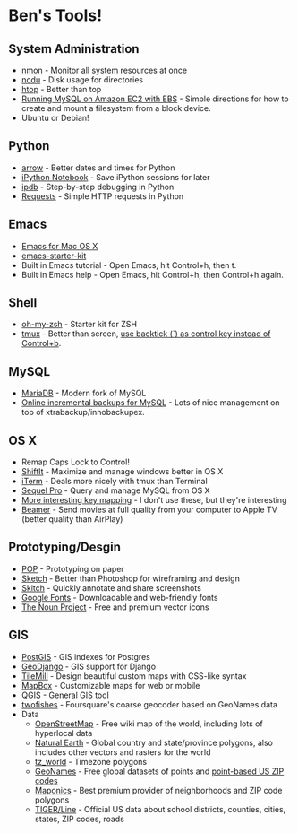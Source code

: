 Ben's Tools!
============

System Administration
---------------------
* [nmon](http://nmon.sourceforge.net/pmwiki.php) - Monitor all system resources at once
* [ncdu](http://dev.yorhel.nl/ncdu/scr) - Disk usage for directories
* [htop](http://hisham.hm/htop/) - Better than top
* [Running MySQL on Amazon EC2 with EBS](http://aws.amazon.com/articles/1663) - Simple directions for how to create and mount a filesystem from a block device.
* Ubuntu or Debian!

Python
------
* [arrow](http://crsmithdev.com/arrow/) - Better dates and times for Python
* [iPython Notebook](http://ipython.org/notebook.html) - Save iPython sessions for later
* [ipdb](http://www.gregaker.net/2012/apr/05/debugging-python-with-pdb-or-ipdb/) - Step-by-step debugging in Python
* [Requests](http://requests.readthedocs.org/en/latest/) - Simple HTTP requests in Python

Emacs
-----
* [Emacs for Mac OS X](http://emacsformacosx.com/)
* [emacs-starter-kit](https://github.com/technomancy/emacs-starter-kit)
* Built in Emacs tutorial - Open Emacs, hit Control+h, then t.
* Built in Emacs help - Open Emacs, hit Control+h, then Control+h again.

Shell
-----
* [oh-my-zsh](https://github.com/robbyrussell/oh-my-zsh) - Starter kit for ZSH
* [tmux](http://blog.hawkhost.com/2010/06/28/tmux-the-terminal-multiplexer/) - Better than screen, [use backtick (`) as control key instead of Control+b](https://github.com/aguynamedben/dotfiles/blob/master/.tmux.conf#L10).

MySQL
-----
* [MariaDB](https://mariadb.org/) - Modern fork of MySQL
* [Online incremental backups for MySQL](https://github.com/vitobotta/admin-scripts/blob/master/backup/xtrabackup.sh) - Lots of nice management on top of xtrabackup/innobackupex.

OS X
----
* Remap Caps Lock to Control!
* [ShiftIt](https://github.com/fikovnik/ShiftIt/releases) - Maximize and manage windows better in OS X
* [iTerm](http://www.iterm2.com/#/section/home) - Deals more nicely with tmux than Terminal
* [Sequel Pro](http://www.sequelpro.com/) - Query and manage MySQL from OS X
* [More interesting key mapping](http://stevelosh.com/blog/2012/10/a-modern-space-cadet/#modern-software) - I don't use these, but they're interesting
* [Beamer](http://beamer-app.com/) - Send movies at full quality from your computer to Apple TV (better quality than AirPlay)

Prototyping/Desgin
------------------
* [POP](https://popapp.in/) - Prototyping on paper
* [Sketch](http://www.bohemiancoding.com/sketch/) - Better than Photoshop for wireframing and design
* [Skitch](http://evernote.com/skitch/) - Quickly annotate and share screenshots
* [Google Fonts](https://www.google.com/fonts) - Downloadable and web-friendly fonts
* [The Noun Project](http://thenounproject.com/) - Free and premium vector icons

GIS
---
* [PostGIS](http://postgis.net/) - GIS indexes for Postgres
* [GeoDjango](https://docs.djangoproject.com/en/dev/ref/contrib/gis/) - GIS support for Django
* [TileMill](https://www.mapbox.com/tilemill/) - Design beautiful custom maps with CSS-like syntax
* [MapBox](https://www.mapbox.com/) - Customizable maps for web or mobile
* [QGIS](http://www.qgis.org/en/site/) - General GIS tool
* [twofishes](https://github.com/foursquare/twofishes) - Foursquare's coarse geocoder based on GeoNames data
* Data
  * [OpenStreetMap](http://wiki.openstreetmap.org/wiki/Downloading_data) - Free wiki map of the world, including lots of hyperlocal data
  * [Natural Earth](http://www.naturalearthdata.com/) - Global country and state/province polygons, also includes other vectors and rasters for the world
  * [tz_world](http://efele.net/maps/tz/world/) - Timezone polygons
  * [GeoNames](http://www.geonames.org/) - Free global datasets of points and [point-based US ZIP codes](http://download.geonames.org/export/zip/)
  * [Maponics](http://www.maponics.com/) - Best premium provider of neighborhoods and ZIP code polygons
  * [TIGER/Line](http://www.census.gov/geo/maps-data/data/tiger-line.html) - Official US data about school districts, counties, cities, states, ZIP codes, roads
